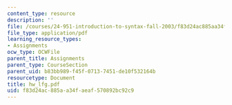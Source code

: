 ```yaml
---
content_type: resource
description: ''
file: /courses/24-951-introduction-to-syntax-fall-2003/f83d24ac885aa34faeaf570892bc92c9_hw_lfg.pdf
file_type: application/pdf
learning_resource_types:
- Assignments
ocw_type: OCWFile
parent_title: Assignments
parent_type: CourseSection
parent_uid: b83bb989-f45f-0713-7451-de10f532164b
resourcetype: Document
title: hw_lfg.pdf
uid: f83d24ac-885a-a34f-aeaf-570892bc92c9
---
```

